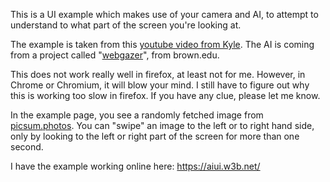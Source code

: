 This is a UI example which makes use of your camera and AI, to attempt to understand to what part of the screen you're looking at.

The example is taken from this [youtube video from Kyle](https://www.youtube.com/watch?v=6s2Ug-eVpVc). The AI is coming from a project called "[webgazer](https://webgazer.cs.brown.edu/)", from brown.edu.

This does not work really well in firefox, at least not for me. However, in Chrome or Chromium, it will blow your mind. I still have to figure out why this is working too slow in firefox. If you have any clue, please let me know.

In the example page, you see a randomly fetched image from [picsum.photos](https://picsum.photos). You can "swipe" an image to the left or to right hand side, only by looking to the left or right part of the screen for more than one second.

I have the example working online here: https://aiui.w3b.net/
